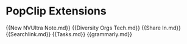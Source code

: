 # PopClip Extensions #

{{New NVUltra Note.md}}
{{Diversity Orgs Tech.md}}
{{Share In.md}}
{{Searchlink.md}}
{{Tasks.md}}
{{grammarly.md}}